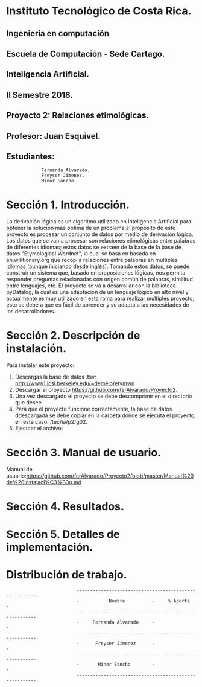 # Instituto Tecnológico de Costa Rica.
## Ingeniería en computación
## Escuela de Computación - Sede Cartago.
## Inteligencia Artificial.
## II Semestre 2018.
## Proyecto 2: Relaciones etimológicas.
## Profesor: Juan Esquivel.
## Estudiantes: 
                 Fernanda Alvarado.
                 Freyser Jímenez.
                 Minor Sancho.

# Sección 1. Introducción.
La derivación lógica es un algoritmo utilizado en Inteligencia Artificial para obtener la solución más óptima de un problema,el propósito de este proyecto es procesar un conjunto de datos por medio de derivación lógica. 
Los datos que se van a procesar son relaciones etimológicas entre palabras de diferentes idiomas; estos datos se extraen de la base de la base de datos "Etymological Wordnet", la cual se basa en  basada en en.wiktionary.org que recopila relaciones entre palabras en múltiples idiomas (aunque iniciando desde inglés). Tomando estos datos, se puede construir un sistema que, basado en proposiciones lógicas, nos permita responder preguntas relacionadas con orígen común de palabras, similitud entre lenguajes, etc. El proyecto se va a desarrollar con la biblioteca pyDatalog, la cual es una adaptación de un lenguaje lógico en alto nivel y actualmente es muy utilizado en esta rama para realizar multiples proyecto, esto se debe a que es fácil de aprender y se adapta a las necesidades de los desarrolladores.
# Sección 2. Descripción de instalación.
Para instalar este proyecto:
1. Descargas la base de datos .tsv: http://www1.icsi.berkeley.edu/~demelo/etymwn
2. Descargar el proyecto https://github.com/ferAlvarado/Proyecto2.
3. Una vez descargado el proyecto se debe descomprimir en el directorio que desee.
4. Para que el proyecto funcione correctamente, la base de datos ddescargada se debe copiar en la carpeta donde se ejecuta el proyecto; en este caso: /tec/ia/p2/g02.
5. Ejecutar el archivo: 
# Sección 3. Manual de usuario.
Manual de usuario:https://github.com/ferAlvarado/Proyecto2/blob/master/Manual%20de%20instalaci%C3%B3n.md
# Sección 4. Resultados.
# Sección 5. Detalles de implementación.
# Distribución de trabajo.
                              -------------------------------------------------------
                              -           Nombre          -     % Aporte            -
                              -------------------------------------------------------
                              -     Fernanda Alvarado     -                         -
                              -------------------------------------------------------
                              -      Freyser Jímenez      -                         -
                              -------------------------------------------------------
                              -       Minor Sancho        -                         -
                              -------------------------------------------------------
